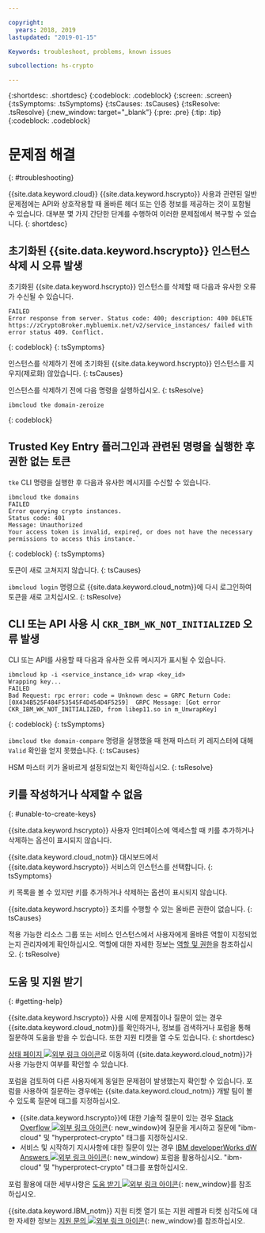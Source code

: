 ```yaml
---

copyright:
  years: 2018, 2019
lastupdated: "2019-01-15"

Keywords: troubleshoot, problems, known issues

subcollection: hs-crypto

---
```


{:shortdesc: .shortdesc}
{:codeblock: .codeblock}
{:screen: .screen}
{:tsSymptoms: .tsSymptoms}
{:tsCauses: .tsCauses}
{:tsResolve: .tsResolve}
{:new_window: target="_blank"}
{:pre: .pre}
{:tip: .tip}
{:codeblock: .codeblock}

# 문제점 해결
{: #troubleshooting}

{{site.data.keyword.cloud}} {{site.data.keyword.hscrypto}} 사용과 관련된 일반 문제점에는 API와 상호작용할 때 올바른 헤더 또는 인증 정보를 제공하는 것이 포함될 수 있습니다. 대부분 몇 가지 간단한 단계를 수행하여 이러한 문제점에서 복구할 수 있습니다.
{: shortdesc}

## 초기화된 {{site.data.keyword.hscrypto}} 인스턴스 삭제 시 오류 발생

초기화된 {{site.data.keyword.hscrypto}} 인스턴스를 삭제할 때 다음과 유사한 오류가 수신될 수 있습니다.

```
FAILED
Error response from server. Status code: 400; description: 400 DELETE https://zCryptoBroker.mybluemix.net/v2/service_instances/ failed with error status 409. Conflict.
```
{: codeblock}
{: tsSymptoms}

인스턴스를 삭제하기 전에 초기화된 {{site.data.keyword.hscrypto}} 인스턴스를 지우지(제로화) 않았습니다.
{: tsCauses}

인스턴스를 삭제하기 전에 다음 명령을 실행하십시오.
{: tsResolve}

```
ibmcloud tke domain-zeroize
```
{: codeblock}

## Trusted Key Entry 플러그인과 관련된 명령을 실행한 후 권한 없는 토큰

`tke` CLI 명령을 실행한 후 다음과 유사한 메시지를 수신할 수 있습니다.

```
ibmcloud tke domains
FAILED
Error querying crypto instances.
Status code: 401
Message: Unauthorized
Your access token is invalid, expired, or does not have the necessary permissions to access this instance.`
```
{: codeblock}
{: tsSymptoms}

토큰이 새로 고쳐지지 않습니다.
{: tsCauses}

`ibmcloud login` 명령으로 {{site.data.keyword.cloud_notm}}에 다시 로그인하여 토큰을 새로 고치십시오.
{: tsResolve}

## CLI 또는 API 사용 시 `CKR_IBM_WK_NOT_INITIALIZED` 오류 발생

CLI 또는 API를 사용할 때 다음과 유사한 오류 메시지가 표시될 수 있습니다.

```
ibmcloud kp -i <service_instance_id> wrap <key_id>
Wrapping key...
FAILED
Bad Request: rpc error: code = Unknown desc = GRPC Return Code: [0X434B525F484F53545F4D454D4F5259]  GRPC Message: [Got error CKR_IBM_WK_NOT_INITIALIZED, from libep11.so in m_UnwrapKey]
```
{: codeblock}
{: tsSymptoms}

`ibmcloud tke domain-compare` 명령을 실행했을 때 현재 마스터 키 레지스터에 대해 `Valid` 확인을 얻지 못했습니다.
{: tsCauses}

HSM 마스터 키가 올바르게 설정되었는지 확인하십시오.
{: tsResolve}

## 키를 작성하거나 삭제할 수 없음
{: #unable-to-create-keys}

{{site.data.keyword.hscrypto}} 사용자 인터페이스에 액세스할 때 키를 추가하거나 삭제하는 옵션이 표시되지 않습니다.

{{site.data.keyword.cloud_notm}} 대시보드에서 {{site.data.keyword.hscrypto}} 서비스의 인스턴스를 선택합니다.
{: tsSymptoms}

키 목록을 볼 수 있지만 키를 추가하거나 삭제하는 옵션이 표시되지 않습니다.

{{site.data.keyword.hscrypto}} 조치를 수행할 수 있는 올바른 권한이 없습니다.
{: tsCauses}

적용 가능한 리소스 그룹 또는 서비스 인스턴스에서 사용자에게 올바른 역할이 지정되었는지 관리자에게 확인하십시오. 역할에 대한 자세한 정보는 [역할 및 권한](/docs/services/key-protect/manage-access.html#roles)을 참조하십시오.
{: tsResolve}

## 도움 및 지원 받기
{: #getting-help}

{{site.data.keyword.hscrypto}} 사용 시에 문제점이나 질문이 있는 경우 {{site.data.keyword.cloud_notm}}를 확인하거나, 정보를 검색하거나 포럼을 통해 질문하여 도움을 받을 수 있습니다. 또한 지원 티켓을 열 수도 있습니다.
{: shortdesc}

[상태 페이지 ![외부 링크 아이콘](../../icons/launch-glyph.svg "외부 링크 아이콘")](https://cloud.ibm.com/status?tags=platform,runtimes,services)로 이동하여 {{site.data.keyword.cloud_notm}}가 사용 가능한지 여부를 확인할 수 있습니다.

포럼을 검토하여 다른 사용자에게 동일한 문제점이 발생했는지 확인할 수 있습니다. 포럼을 사용하여 질문하는 경우에는 {{site.data.keyword.cloud_notm}} 개발 팀이 볼 수 있도록 질문에 태그를 지정하십시오.

- {{site.data.keyword.hscrypto}}에 대한 기술적 질문이 있는 경우 [Stack Overflow ![외부 링크 아이콘](../../icons/launch-glyph.svg "외부 링크 아이콘")](http://stackoverflow.com/){: new_window}에 질문을 게시하고 질문에 "ibm-cloud" 및 "hyperprotect-crypto" 태그를 지정하십시오.
- 서비스 및 시작하기 지시사항에 대한 질문이 있는 경우 [IBM developerWorks dW Answers ![외부 링크 아이콘](../../icons/launch-glyph.svg "외부 링크 아이콘")](https://developer.ibm.com/answers/index.html){: new_window} 포럼을 활용하십시오. "ibm-cloud" 및 "hyperprotect-crypto" 태그를 포함하십시오.

포럼 활용에 대한 세부사항은 [도움 받기 ![외부 링크 아이콘](../../icons/launch-glyph.svg "외부 링크 아이콘")](https://cloud.ibm.com/docs/support/index.html#getting-help){: new_window}를 참조하십시오.

{{site.data.keyword.IBM_notm}} 지원 티켓 열기 또는 지원 레벨과 티켓 심각도에 대한 자세한 정보는 [지원 문의 ![외부 링크 아이콘](../../icons/launch-glyph.svg "외부 링크 아이콘")](https://cloud.ibm.com/docs/support/index.html#contacting-support){: new_window}를 참조하십시오.
